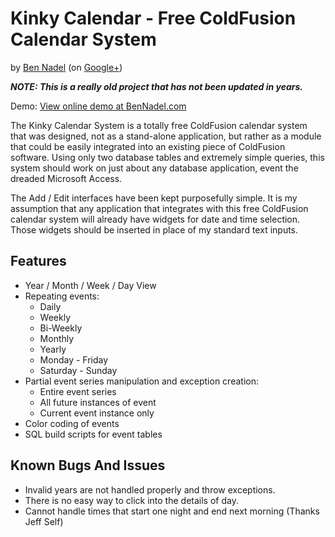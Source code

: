 
# Kinky Calendar - Free ColdFusion Calendar System

by [Ben Nadel][1] (on [Google+][2])

__*NOTE: This is a really old project that has not been updated in years.*__

Demo: [View online demo at BenNadel.com][3]

The Kinky Calendar System is a totally free ColdFusion calendar system that 
was designed, not as a stand-alone application, but rather as a module that 
could be easily integrated into an existing piece of ColdFusion software. 
Using only two database tables and extremely simple queries, this system 
should work on just about any database application, event the dreaded 
Microsoft Access.

The Add / Edit interfaces have been kept purposefully simple. It is my 
assumption that any application that integrates with this free ColdFusion 
calendar system will already have widgets for date and time selection. Those
widgets should be inserted in place of my standard text inputs. 

## Features

* Year / Month / Week / Day View
* Repeating events:
	- Daily
	- Weekly
	- Bi-Weekly
	- Monthly
	- Yearly
	- Monday - Friday
	- Saturday - Sunday
* Partial event series manipulation and exception creation:
	- Entire event series
	- All future instances of event
	- Current event instance only
* Color coding of events
* SQL build scripts for event tables

## Known Bugs And Issues

* Invalid years are not handled properly and throw exceptions.
* There is no easy way to click into the details of day.
* Cannot handle times that start one night and end next morning
(Thanks Jeff Self)


[1]: http://www.bennadel.com
[2]: https://plus.google.com/108976367067760160494?rel=author
[3]: http://www.bennadel.com/resources/projects/kinky_calendar/demo/